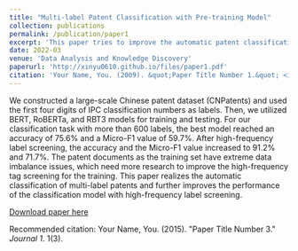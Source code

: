 ```yaml
---
title: "Multi-label Patent Classification with Pre-training Model"
collection: publications
permalink: /publication/paper1
excerpt: 'This paper tries to improve the automatic patent classification method and accurately match patent applications with one or more suitable IPC classification numbers.'
date: 2022-03
venue: 'Data Analysis and Knowledge Discovery'
paperurl: 'http://xinyu0610.github.io/files/paper1.pdf'
citation: 'Your Name, You. (2009). &quot;Paper Title Number 1.&quot; <i>Journal 1</i>. 1(1).'
---
```

We constructed a large-scale Chinese patent dataset (CNPatents) and used the first four digits of IPC classification numbers as
labels. Then, we utilized BERT, RoBERTa, and RBT3 models for training and testing. For our classification task with more than 600 labels, the best model reached an accuracy of 75.6% and a Micro-F1 value of 59.7%. After high-frequency label screening, the accuracy and the Micro-F1 value increased to 91.2% and 71.7%. The patent documents as the training set have extreme data imbalance issues, which need more research to improve the high-frequency tag screening for the training. This paper realizes the automatic classification of multi-label patents and further improves the performance of the classification model with high-frequency label screening.

[Download paper here](http://xinyu0610.github.io/files/paper1.pdf)

Recommended citation: Your Name, You. (2015). "Paper Title Number 3." <i>Journal 1</i>. 1(3).
